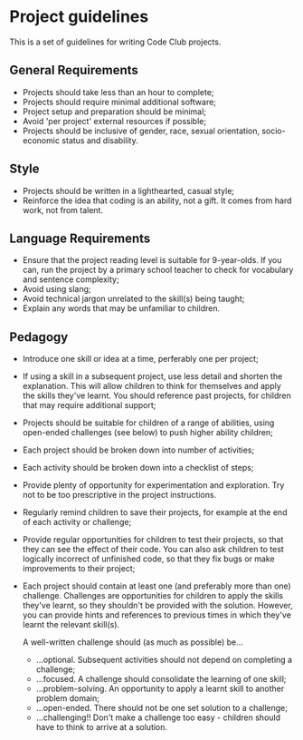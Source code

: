 # Project guidelines

This is a set of guidelines for writing Code Club projects.

## General Requirements

+ Projects should take less than an hour to complete;
+ Projects should require minimal additional software;
+ Project setup and preparation should be minimal;
+ Avoid 'per project' external resources if possible;
+ Projects should be inclusive of gender, race, sexual orientation, socio-economic status and disability.

## Style

+ Projects should be written in a lighthearted, casual style;
+ Reinforce the idea that coding is an ability, not a gift. It comes from hard work, not from talent.

## Language Requirements

+ Ensure that the project reading level is suitable for 9-year-olds. If you can, run the project by a primary school teacher to check for vocabulary and sentence complexity;
+ Avoid using slang;
+ Avoid technical jargon unrelated to the skill(s) being taught;
+ Explain any words that may be unfamiliar to children.

## Pedagogy

+ Introduce one skill or idea at a time, perferably one per project;
+ If using a skill in a subsequent project, use less detail and shorten the explanation. This will allow children to think for themselves and apply the skills they've learnt. You should reference past projects, for children that may require additional support;
+ Projects should be suitable for children of a range of abilities, using open-ended challenges (see below) to push higher ability children;
+ Each project should be broken down into number of activities;
+ Each activity should be broken down into a checklist of steps;
+ Provide plenty of opportunity for experimentation and exploration. Try not to be too prescriptive in the project instructions.
+ Regularly remind children to save their projects, for example at the end of each activity or challenge;
+ Provide regular opportunities for children to test their projects, so that they can see the effect of their code. You can also ask children to test logically incorrect of unfinished code, so that they fix bugs or make improvements to their project;
+ Each project should contain at least one (and preferably more than one) challenge. Challenges are opportunities for children to apply the skills they've learnt, so they shouldn't be provided with the solution. However, you can provide hints and references to previous times in which they've learnt the relevant skill(s).

	A well-written challenge should (as much as possible) be...

	+ ...optional. Subsequent activities should not depend on completing a challenge;
	+ ...focused. A challenge should consolidate the learning of one skill;
	+ ...problem-solving. An opportunity to apply a learnt skill to another problem domain;
	+ ...open-ended. There should not be one set solution to a challenge;
	+ ...challenging!! Don't make a challenge too easy - children should have to think to arrive at a solution.

